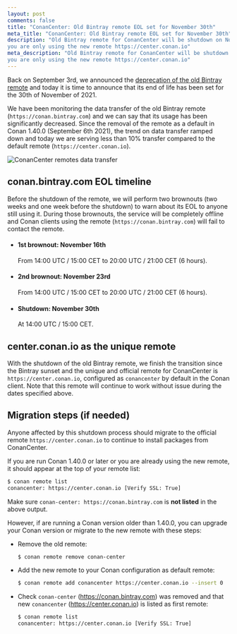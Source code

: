 ```yaml
---
layout: post
comments: false
title: "ConanCenter: Old Bintray remote EOL set for November 30th"
meta_title: "ConanCenter: Old Bintray remote EOL set for November 30th"
description: "Old Bintray remote for ConanCenter will be shutdown on November 30th, make sure
you are only using the new remote https://center.conan.io"
meta_description: "Old Bintray remote for ConanCenter will be shutdown on November 30th, make sure
you are only using the new remote https://center.conan.io"
---
```


Back on September 3rd, we announced the [deprecation of the old Bintray remote](https://blog.conan.io/2021/09/03/conancenter-declare-bintray-obsolete.html)
and today it is time to announce that its end of life has been set for the 30th of November of 2021.

We have been monitoring the data transfer of the old Bintray remote (`https://conan.bintray.com`) and we can say
that its usage has been significantly decreased. Since the removal of the remote as a default in Conan 1.40.0 (September 6th 2021), the trend on data transfer ramped down and today we are serving less than 10% transfer compared to the default remote (`https://center.conan.io`).

<p class="centered">
    <img src="{{ site.url }}/assets/post_images/2021-10-28/conancenter-data-transfer.png" align="center" alt="ConanCenter remotes data transfer"/>
</p>

## conan.bintray.com EOL timeline

Before the shutdown of the remote, we will perform two brownouts (two weeks and one week before the shutdown) to warn
about its EOL to anyone still using it. During those brownouts, the service will be completely offline and Conan clients using the remote (`https://conan.bintray.com`) will fail to contact the remote.

- #### 1st brownout: November 16th

  From 14:00 UTC / 15:00 CET to 20:00 UTC / 21:00 CET (6 hours).

- #### 2nd brownout: November 23rd

  From 14:00 UTC / 15:00 CET to 20:00 UTC / 21:00 CET (6 hours).

- #### Shutdown: November 30th

  At 14:00 UTC / 15:00 CET.

## center.conan.io as the unique remote

With the shutdown of the old Bintray remote, we finish the transition since the Bintray sunset and the unique and official
remote for ConanCenter is `https://center.conan.io`, configured as `conancenter` by default in the Conan client. Note that this
remote will continue to work without issue during the dates specified above.

## Migration steps (if needed)

Anyone affected by this shutdown process should migrate to the official remote `https://center.conan.io` to continue to
install packages from ConanCenter.

If you are run Conan 1.40.0 or later or you are already using the new remote, it should appear at the top of
your remote list:

```bash
$ conan remote list
conancenter: https://center.conan.io [Verify SSL: True]
```

Make sure `conan-center: https://conan.bintray.com` is **not listed** in the above output.

However, if are running a Conan version older than 1.40.0, you can upgrade your Conan version or migrate to the new remote with these steps:

- Remove the old remote:

  ```bash
  $ conan remote remove conan-center
  ```

- Add the new remote to your Conan configuration as default remote:

  ```bash
  $ conan remote add conancenter https://center.conan.io --insert 0
  ```

- Check `conan-center` (https://conan.bintray.com) was removed and that new `conancenter` (https://center.conan.io) is listed
  as first remote:

  ```bash
  $ conan remote list
  conancenter: https://center.conan.io [Verify SSL: True]
  ```
